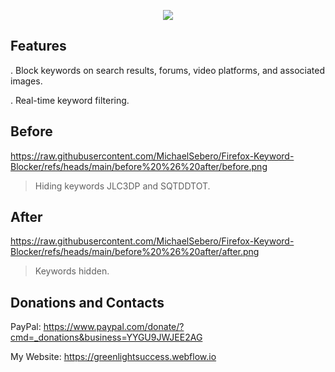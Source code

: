 <p align="center">
	<img src="https://i.postimg.cc/YSnm6w2K/icon.png" />
                                     
## Features
. Block keywords on search results, forums, video platforms, and associated images.

. Real-time keyword filtering.
	

## Before 
https://raw.githubusercontent.com/MichaelSebero/Firefox-Keyword-Blocker/refs/heads/main/before%20%26%20after/before.png
	
> Hiding keywords JLC3DP and SQTDDTOT.

## After
https://raw.githubusercontent.com/MichaelSebero/Firefox-Keyword-Blocker/refs/heads/main/before%20%26%20after/after.png
	
> Keywords hidden.


## Donations and Contacts
PayPal: https://www.paypal.com/donate/?cmd=_donations&business=YYGU9JWJEE2AG

My Website: https://greenlightsuccess.webflow.io
